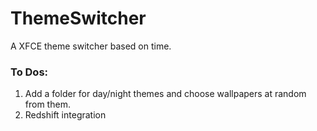 # ThemeSwitcher
A XFCE theme switcher based on time.

### To Dos:

1. Add a folder for day/night themes and choose wallpapers at random from them.
2. Redshift integration
